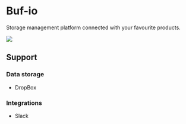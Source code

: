 # Buf-io
Storage management platform connected with your favourite products.
 
![](buf-io.gif)


## Support

### Data storage
* DropBox

### Integrations
* Slack
